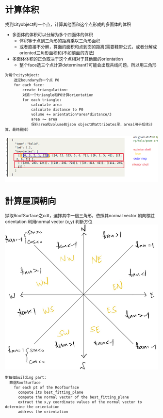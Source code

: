 # 计算体积

找到cityobject的一个点，计算其他面和这个点形成的多面体的体积

- 多面体的体积可以分解为多个四面体的体积
  - 体积等于点到三角形的距离乘以三角形面积
  - 或者直接不分解，算面的面积和点到面的距离(需要鞋带公式，或者分解成oriented三角形面积和(不如前面的方法)
- 多面体体积的正负取决于这个点相对于其他面的orientation
  - 整个face选三个点计算determinant?可能会出现共线问题，所以用三角形



```
对每个cityobject:
	选定boundary的一个点 P0
    for each face:
        create triangulation:
        对第一个triangle和P0计算orientation
        for each triangle:
            calculate area
            calculate distance to P0
            volume += orientation*area*distance/3
            area += area
            保存area和volume到json object的attributes里，area(用于后续计算，最终删掉)
```

![image-20230319175419932](./assets/image-20230319175419932.png)

# 計算屋頂朝向

擷取RoofSurface之cdt，選擇其中一個三角形，依照其normal vector 朝向標註orientation
利用normal vector (x,y) 判斷方位
![image-20230319175419932](./assets/S__3489797.jpg)


```
對每個building part:
  篩選RoofSurface
    for each pt of the RoofSurface
      compute its best_fitting_plane
      compute the normal vector of the best_fitting_plane
      extract the x,y coordinate values of the normal vector to determine the orientation 
      address the orientation

```
